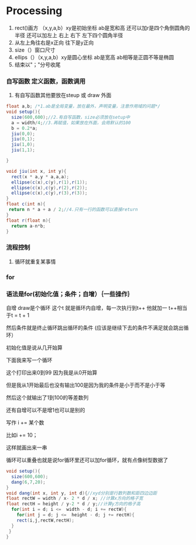 # **Processing** 
1.  rect()画方 （x,y,a,b）xy是初始坐标 ab是宽和高 还可以加r是四个角倒圆角的半径 还可以加左上 右上 右下 左下四个圆角半径 
2. 从左上角往右是x正向 往下是y正向
3. size（）窗口尺寸
4. ellips（）（x,y,a,b）xy是圆心坐标 ab是宽高 ab相等是正圆不等是椭圆 
5. 结束以"；"分号收尾

### 自写函数 定义函数，函数调用
1. 有自写函数其他要放在steup 或 draw 外面 

```java
float a,b; /*1.ab是全局变量，放在最外，声明变量，注意作用域的问题*/
void setup(){
  size(600,600);//2.有自写函数，size必须放在setup中
  a = width/4;//3.再赋值，如果放在外面，会用默认的100
  b = 0.2*a;  
  jiu(0,0);
  jiu(0,1);
  jiu(1,0);
  jiu(1,1);

}

void jiu(int x, int y){
  rect(x * a,y * a,a,a);
  ellipse(c(x),c(y),r(1),r(1));
  ellipse(c(x),c(y),r(2),r(2));
  ellipse(c(x),c(y),r(3),r(3));
}
float c(int n){
 return n * a + a / 2;//4.只有一行的函数可以直接return
}
float r(float n){
  return a-n*b;
}  
```

  ### 流程控制
  1. 循环就重复某事情

### for
### 语法是for(初始化值；条件；自增）｛一些操作｝

自增
draw是个循环
这个t
就是循环内自增，每一次执行到t++
他就加一
t++相当于t = t + 1

然后条件就是终止循环跳出循环的条件 (应该是继续下去的条件不满足就会跳出循环）

初始化值是说从几开始算

下面我来写一个循环

这个打印出来0到99
因为我是从0开始算

但是我从1开始最后也没有输出100是因为我的条件是小于而不是小于等

然后这个就输出了1到100的等差数列

还有自增可以不是增1也可以是别的

写作
i += 某个数

比如i += 10；

这样就画出来一串

循环可以重叠也就是说for循环里还可以加for循环，就有点像树型数据了

```java
void setup(){
  size(600,600);
  dang(6,7,20);
}
void dang(int x, int y, int d){//xyd分别是行数列数和距四边边距
float rectW = width / x- 2 * d / x; //计算x方向的格子宽
float rectH = height / y-2 * d / y;//计算y方向的格子高
  for(int i = d; i <=  width - d; i += rectW){
    for(int j = d; j <=  height - d; j += rectH){
    rect(i,j,rectW,rectH);
  }
 }
}
```